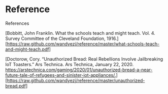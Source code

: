 # Reference

References

[Bobbitt, John Franklin. What the schools teach and might teach. Vol. 4. Survey Committee of the Cleveland Foundation, 1916.][https://raw.github.com/wandyezj/reference/master/what-schools-teach-and-might-teach.pdf]

[Doctorow, Cory. “Unauthorized Bread: Real Rebellions Involve Jailbreaking IoT Toasters.” Ars Technica. Ars Technica, January 22, 2020. https://arstechnica.com/gaming/2020/01/unauthorized-bread-a-near-future-tale-of-refugees-and-sinister-iot-appliances/.][https://raw.github.com/wandyezj/reference/master/unauthorized-bread.pdf]